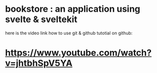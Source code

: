 # bookstore : an application using svelte & sveltekit
here is the video link how to use git & github tutotial on github:
# https://www.youtube.com/watch?v=jhtbhSpV5YA